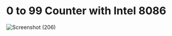 # 0 to 99 Counter with Intel 8086

![Screenshot (206)](https://user-images.githubusercontent.com/60793259/112338747-19457280-8cd0-11eb-9bef-ec928fa8e482.png)
